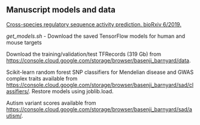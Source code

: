 ## Manuscript models and data

[Cross-species regulatory sequence activity prediction. bioRxiv 6/2019.]()

*get_models.sh* - Download the saved TensorFlow models for human and mouse targets

Download the training/validation/test TFRecords	(319 Gb) from https://console.cloud.google.com/storage/browser/basenji_barnyard/data.

Scikit-learn random forest SNP classifiers for Mendelian disease and GWAS complex traits available from https://console.cloud.google.com/storage/browser/basenji_barnyard/sad/classifiers/.
Restore models using joblib.load.

Autism variant scores available from https://console.cloud.google.com/storage/browser/basenji_barnyard/sad/autism/.
